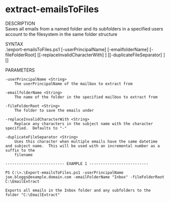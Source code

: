 # extract-emailsToFiles
DESCRIPTION  
    Saves all emails from a named folder and its subfolders in a specified users account to the filesystem in the same folder structure

SYNTAX  
.\export-emailsToFiles.ps1 [-userPrincipalName] <String> [-emailfolderName] <String> [-fileFolderRoot] <String>
    [[-replaceInvalidCharacterWith] <String>] [[-duplicateFileSeparator] <String>] [<CommonParameters>]

PARAMETERS  

    -userPrincipalName <String>
        The userPrincipalName of the mailbox to extract from

    -emailfolderName <String>
        The name of the folder in the specified mailbox to extract from

    -fileFolderRoot <String>
        The folder to save the emails under

    -replaceInvalidCharacterWith <String>
        Replace any characters in the subject name with the character specified.  Defaults to "-"

    -duplicateFileSeparator <String>
        Uses this character when multiple emails have the same datetime and subject name.  This will be used with an incremental number as a suffix to the
        filename

    -------------------------- EXAMPLE 1 --------------------------

    PS C:\>.\Export-emailsToFiles.ps1 -userPrincipalName joe.bloggs@example.domain.com -emailFolderName "Inbox" -fileFolderRoot C:\EmailExtract

    Exports all emails in the Inbox folder and any subfolders to the folder "C:\EmailExtract"
